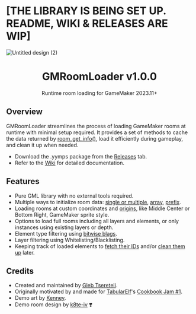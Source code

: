 # [THE LIBRARY IS BEING SET UP. README, WIKI & RELEASES ARE WIP]

![Untitled design (2)](https://github.com/glebtsereteli/GMRoomLoader/assets/50461722/e82ecee8-149d-4a04-bf85-4010535ce033)

<h1 align="center">GMRoomLoader v1.0.0</h1>
<p align="center">Runtime room loading for GameMaker 2023.11+</p>

## Overview
GMRoomLoader streamlines the process of loading GameMaker rooms at runtime with minimal setup required. It provides a set of methods to cache the data returned by [room_get_info()](https://manual.gamemaker.io/monthly/en/GameMaker_Language/GML_Reference/Asset_Management/Rooms/room_get_info.htm), load it efficiently during gameplay, and clean it up when needed.
* Download the .yymps package from the [Releases](https://github.com/glebtsereteli/GMRoomLoader/releases) tab.
* Refer to the [Wiki](https://github.com/glebtsereteli/GMRoomLoader/wiki) for detailed documentation.

## Features
- Pure GML library with no external tools required.
- Multiple ways to initialize room data: [single or multiple](https://github.com/glebtsereteli/GMRoomLoader/wiki/RoomLoader#-data_initroom----structroomloader), [array](https://github.com/glebtsereteli/GMRoomLoader/wiki/RoomLoader#-data_init_arrayrooms---structroomloader), [prefix](https://github.com/glebtsereteli/GMRoomLoader/wiki/RoomLoader#-data_init_prefixprefix---structroomloader).
- Loading rooms at custom coordinates and [origins](https://github.com/glebtsereteli/GMRoomLoader/wiki/Enums#roomloader_origin), like Middle Center or Bottom Right, GameMaker sprite style.
- Options to load full rooms including all layers and elements, or only instances using existing layers or depth.
- Element type filtering using [bitwise blags](https://github.com/glebtsereteli/GMRoomLoader/wiki/Enums#roomloader_flag).
- Layer filtering using Whitelisting/Blacklisting.
- Keeping track of loaded elements to [fetch their IDs]() and/or [clean them up]() later.

## Credits
- Created and maintained by [Gleb Tsereteli](https://twitter.com/glebtsereteli).
- Originally motivated by and made for [TabularElf](https://github.com/tabularelf)'s [Cookbook Jam #1](https://itch.io/jam/cookbook-jam-1).
- Demo art by [Kenney](https://twitter.com/KenneyNL).
- Demo room design by [k8te-iv](https://github.com/k8te-iv) ❣️
